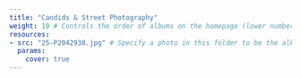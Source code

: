 ```yaml
---
title: "Candids & Street Photography"
weight: 10 # Controls the order of albums on the homepage (lower number appears first)
resources:
- src: "25-P2042938.jpg" # Specify a photo in this folder to be the album cover
  params:
    cover: true
---
```

